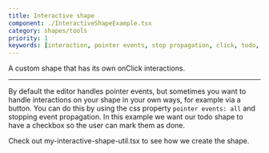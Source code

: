 ```yaml
---
title: Interactive shape
component: ./InteractiveShapeExample.tsx
category: shapes/tools
priority: 1
keywords: [interaction, pointer events, stop propagation, click, todo, input]
---
```


A custom shape that has its own onClick interactions.

---

By default the editor handles pointer events, but sometimes you want to handle interactions on your shape in your own ways, for example via a button. You can do this by using the css property `pointer events: all` and stopping event propagation. In this example we want our todo shape to have a checkbox so the user can mark them as done.

Check out my-interactive-shape-util.tsx to see how we create the shape.
